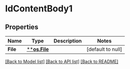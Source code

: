 # IdContentBody1

## Properties
Name | Type | Description | Notes
------------ | ------------- | ------------- | -------------
**File** | [****os.File**](*os.File.md) |  | [default to null]

[[Back to Model list]](../README.md#documentation-for-models) [[Back to API list]](../README.md#documentation-for-api-endpoints) [[Back to README]](../README.md)

